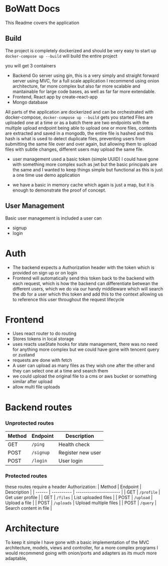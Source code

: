 # BoWatt Docs

This Readme covers the application

## Build
The project is completely dockerized and should be very easy to start up
`docker-compose up --build` will build the entire project

you will get 3 containers
- Backend Go server using gin, this is a very simply and straight forward server using MVC, for a full scale application I recommend using onion architecture, far more complex but also far more scalable and mantainable for large code bases, as well as far far more extendable.
- Frontend, React app by create-react-app
- Mongo database

All parts of the application are dockerized and can be orchestrated with docker-compose, `docker-compose up --build` gets you started
Files are uploaded one at a time or as a batch there are two endpoints with the multiple upload endpoint being able to upload one or more files, contents are extracted and saved in a mongodb, the entire file is hashed and this hash is what is used to detect duplicate files, preventing users from submitting the same file over and over again, but allowing them to upload files with subtle changes, different users may upload the same file.

- user management used a basic token (simple UUID) I could have gone with something more complex such as jwt but the basic principals are the same and I wanted to keep things simple but functional as this is just a one time use demo application

- we have a basic in memory cache which again is just a map, but it is enough to demonstrate the proof of concept.

## User Management
Basic user management is included a user can
- signup
- login

# Auth
- The backend expects a Authorization header with the token which is provided on sign up or on login
- Frontend will automatically send this token back to the backend with each request, which is how the backend can differentiate betwean the different users, which we do via our handy middleware which will search the db for a user which this token and add this to the context allowing us to reference this user throughout the request lifecycle

# Frontend
- Uses react router to do routing
- Stores tokens in local storage
- uses reacts useState hooks for state management, there was no need for anything more complex but we could have gone with tencent query or zustand
- requests are done with fetch
-  A user can upload as many files as they wish one after the other and they can select one at a time and search them
-  we could upload the original file to a cms or aws bucket or something similar after upload
- allow multi file uploads

# Backend routes


### Unprotected routes
| Method | Endpoint  | Description       |
| ------ | --------- | ----------------- |
| GET    | `/ping`   | Health check      |
| POST   | `/signup` | Register new user |
| POST   | `/login`  | User login        |


### Protected routes
these routes require a header
Authorization: <token>
| Method | Endpoint   | Description            |
| ------ | ---------- | ---------------------- |
| GET    | `/profile` | Get user profile       |
| GET    | `/files`   | List uploaded files    |
| POST   | `/upload`  | Upload a file          |
| POST   | `/uploads` | Upload multiple files  |
| POST   | `/query`   | Search content in file |

# Architecture
To keep it simple I have gone with a basic implementation of the MVC architecture, models, views and controller, for a more complex programs I would recommend going with onion/ports and adapters as its much more adaptable, 

